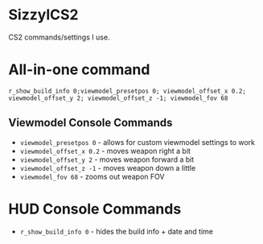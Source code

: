 # SizzylCS2
CS2 commands/settings I use.

# All-in-one command
```r_show_build_info 0;viewmodel_presetpos 0; viewmodel_offset_x 0.2; viewmodel_offset_y 2; viewmodel_offset_z -1; viewmodel_fov 68```

## Viewmodel Console Commands
- ```viewmodel_presetpos 0``` - allows for custom viewmodel settings to work
- ```viewmodel_offset_x 0.2``` - moves weapon right a bit
- ```viewmodel_offset_y 2``` - moves weapon forward a bit
- ```viewmodel_offset_z -1``` - moves weapon down a little
- ```viewmodel_fov 68``` - zooms out weapon FOV

# HUD Console Commands
- ```r_show_build_info 0``` - hides the build info + date and time
